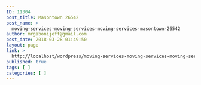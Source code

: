 ```yaml
---
ID: 11304
post_title: Masontown 26542
post_name: >
  moving-services-moving-services-moving-services-masontown-26542
author: mrgabonijeff@gmail.com
post_date: 2018-03-28 01:49:50
layout: page
link: >
  http://localhost/wordpress/moving-services-moving-services-moving-services-masontown-26542/
published: true
tags: [ ]
categories: [ ]
---
```

